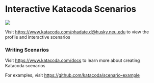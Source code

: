 # Interactive Katacoda Scenarios

[![](http://shields.katacoda.com/katacoda/phadate.d@husky.neu.edu/count.svg)](https://www.katacoda.com/phadate.d@husky.neu.edu "Get your profile on Katacoda.com")

Visit https://www.katacoda.com/phadate.d@husky.neu.edu to view the profile and interactive scenarios

### Writing Scenarios
Visit https://www.katacoda.com/docs to learn more about creating Katacoda scenarios

For examples, visit https://github.com/katacoda/scenario-example
